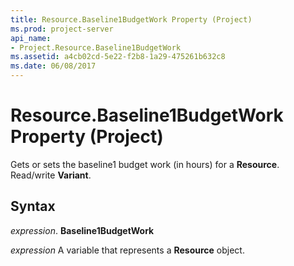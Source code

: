 ```yaml
---
title: Resource.Baseline1BudgetWork Property (Project)
ms.prod: project-server
api_name:
- Project.Resource.Baseline1BudgetWork
ms.assetid: a4cb02cd-5e22-f2b8-1a29-475261b632c8
ms.date: 06/08/2017
---
```



# Resource.Baseline1BudgetWork Property (Project)

Gets or sets the baseline1 budget work (in hours) for a **Resource**. Read/write **Variant**.


## Syntax

 _expression_. **Baseline1BudgetWork**

 _expression_ A variable that represents a **Resource** object.


